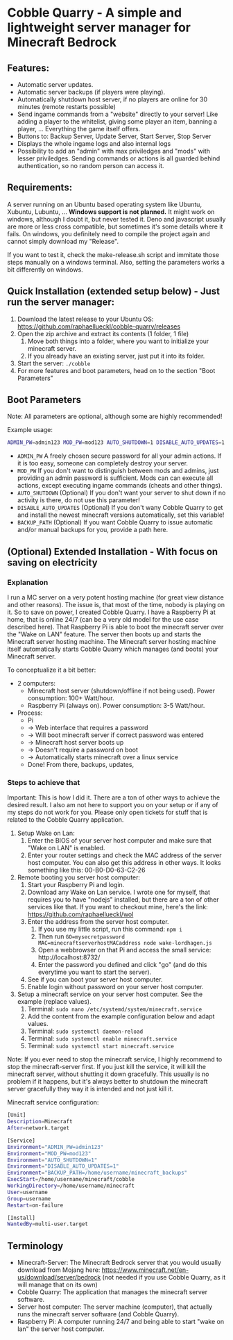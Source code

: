 # Cobble Quarry - A simple and lightweight server manager for Minecraft Bedrock

## Features:

- Automatic server updates.
- Automatic server backups (if players were playing).
- Automatically shutdown host server, if no players are online for 30 minutes (remote restarts possible)
- Send ingame commands from a "website" directly to your server! Like adding a player to the whitelist, giving some player an item, banning a player, ... Everything the game itself offers.
- Buttons to: Backup Server, Update Server, Start Server, Stop Server
- Displays the whole ingame logs and also internal logs
- Possibility to add an "admin" with max priviledges and "mods" with lesser priviledges. Sending commands or actions is all guarded behind authentication, so no random person can access it.

## Requirements:

A server running on an Ubuntu based operating system like Ubuntu, Xubuntu, Lubuntu, ...
**Windows support is not planned.** It might work on windows, although I doubt it, but never tested it. Deno and javascript usually are more or less cross compatible, but sometimes it's some details where it fails. On windows, you definitely need to compile the project again and cannot simply download my "Release".

If you want to test it, check the make-release.sh script and immitate those steps manually on a windows terminal. Also, setting the parameters works a bit differently on windows.

## Quick Installation (extended setup below) - Just run the server manager:

1. Download the latest release to your Ubuntu OS: https://github.com/raphaellueckl/cobble-quarry/releases
1. Open the zip archive and extract its contents (1 folder, 1 file)
   1. Move both things into a folder, where you want to initialize your minecraft server.
   1. If you already have an existing server, just put it into its folder.
1. Start the server: `./cobble`
1. For more features and boot parameters, head on to the section "Boot Parameters"

## Boot Parameters

Note: All parameters are optional, although some are highly recommended!

Example usage:

```bash
ADMIN_PW=admin123 MOD_PW=mod123 AUTO_SHUTDOWN=1 DISABLE_AUTO_UPDATES=1 BACKUP_PATH=/home/username/minecraft_backups /home/username/minecraft/cobble
```

- `ADMIN_PW` A freely chosen secure password for all your admin actions. If it is too easy, someone can completely destroy your server.
- `MOD_PW` If you don't want to distinguish between mods and admins, just providing an admin password is sufficient. Mods can can execute all actions, except executing ingame commands (cheats and other things).
- `AUTO_SHUTDOWN` (Optional) If you don't want your server to shut down if no activity is there, do not use this parameter!
- `DISABLE_AUTO_UPDATES` (Optional) If you don't wany Cobble Quarry to get and install the newest minecraft versions automatically, set this variable!
- `BACKUP_PATH` (Optional) If you want Cobble Quarry to issue automatic and/or manual backups for you, provide a path here.

## (Optional) Extended Installation - With focus on saving on electricity

### Explanation

I run a MC server on a very potent hosting machine (for great view distance and other reasons). The issue is, that most of the time, nobody is playing on it. So to save on power, I created Cobble Quarry. I have a Raspberry Pi at home, that is online 24/7 (can be a very old model for the use case described here). That Raspberry Pi is able to boot the minecraft server over the "Wake on LAN" feature. The server then boots up and starts the Minecraft server hosting machine. The Minecraft server hosting machine itself automatically starts Cobble Quarry which manages (and boots) your Minecraft server.

To conceptualize it a bit better:

- 2 computers:
  - Minecraft host server (shutdown/offline if not being used). Power consumption: 100+ Watt/hour.
  - Raspberry Pi (always on). Power consumption: 3-5 Watt/hour.
- Process:
  - Pi
  - -> Web interface that requires a password
  - -> Will boot minecraft server if correct password was entered
  - -> Minecraft host server boots up
  - -> Doesn't require a password on boot
  - -> Automatically starts minecraft over a linux service
  - Done! From there, backups, updates,

### Steps to achieve that

Important: This is how I did it. There are a ton of other ways to achieve the desired result. I also am not here to support you on your setup or if any of my steps do not work for you. Please only open tickets for stuff that is related to the Cobble Quarry application.

1. Setup Wake on Lan:
   1. Enter the BIOS of your server host computer and make sure that "Wake on LAN" is enabled.
   1. Enter your router settings and check the MAC address of the server host computer. You can also get this address in other ways. It looks something like this: 00-B0-D0-63-C2-26
1. Remote booting you server host computer:
   1. Start your Raspberry Pi and login.
   1. Download any Wake on Lan service. I wrote one for myself, that requires you to have "nodejs" installed, but there are a ton of other services like that. If you want to checkout mine, here's the link: https://github.com/raphaellueckl/wol
   1. Enter the address from the server host computer.
      1. If you use my little script, run this command: `npm i`
      1. Then run `GO=mysecretpassword MAC=minecraftserverhostMACaddress node wake-lordhagen.js`
      1. Open a webbrowser on that Pi and access the small service: http://localhost:8732/
      1. Enter the password you defined and click "go" (and do this everytime you want to start the server).
   1. See if you can boot your server host computer.
   1. Enable login without password on your server host computer.
1. Setup a minecraft service on your server host computer. See the example (replace values).
   1. Terminal: `sudo nano /etc/systemd/system/minecraft.service`
   1. Add the content from the example configuration below and adapt values.
   1. Terminal: `sudo systemctl daemon-reload`
   1. Terminal: `sudo systemctl enable minecraft.service`
   1. Terminal: `sudo systemctl start minecraft.service`

Note: If you ever need to stop the minecraft service, I highly recommend to stop the minecraft-server first. If you just kill the service, it will kill the minecraft server, without shutting it down gracefully. This usually is no problem if it happens, but it's always better to shutdown the minecraft server gracefully they way it is intended and not just kill it.

Minecraft service configuration:

```bash
[Unit]
Description=Minecraft
After=network.target

[Service]
Environment="ADMIN_PW=admin123"
Environment="MOD_PW=mod123"
Environment="AUTO_SHUTDOWN=1"
Environment="DISABLE_AUTO_UPDATES=1"
Environment="BACKUP_PATH=/home/username/minecraft_backups"
ExecStart=/home/username/minecraft/cobble
WorkingDirectory=/home/username/minecraft
User=username
Group=username
Restart=on-failure

[Install]
WantedBy=multi-user.target

```

## Terminology

- Minecraft-Server: The Minecraft Bedrock server that you would usually download from Mojang here: https://www.minecraft.net/en-us/download/server/bedrock (not needed if you use Cobble Quarry, as it will manage that on its own)
- Cobble Quarry: The application that manages the minecraft server software.
- Server host computer: The server machine (computer), that actually runs the minecraft server software (and Cobble Quarry).
- Raspberry Pi: A computer running 24/7 and being able to start "wake on lan" the server host computer.
